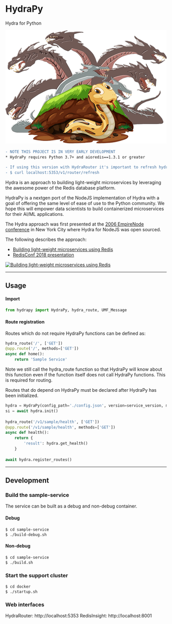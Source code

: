 # HydraPy
Hydra for Python

![](./assets/hydrapy-logo.png)

```diff
- NOTE THIS PROJECT IS IN VERY EARLY DEVELOPMENT
* HydraPy requires Python 3.7+ and aioredis==1.3.1 or greater
```

```diff
- If using this version with HydraRouter it's important to refresh hydra router after your test container is loaded.
- $ curl localhost:5353/v1/router/refresh
```

Hydra is an approach to building light-weight microservices by leveraging the awesome power of the Redis database platform.

HydraPy is a nextgen port of the NodeJS implementation of Hydra with a goal of offering the same level of ease of use to the Python community.  We hope this will empower data scientists to build containerized microservices for their AI/ML applications.

The Hydra approach was first presented at the [2006 EmpireNode conference](https://www.youtube.com/watch?v=j_yVf9Blcjo) in New York City where Hydra for NodeJS was open sourced.

The following describes the approach:

* [Building light-weight microservices using Redis](https://medium.com/hydramicroservices/building-light-weight-microservices-using-redis-dc5b3bca741
)
* [RedisConf 2018 presentation](https://www.youtube.com/watch?v=z25CPqJMFUk)

[![Building light-weight microservices using Redis](http://img.youtube.com/vi/z25CPqJMFUk/0.jpg)](https://www.youtube.com/watch?v=z25CPqJMFUk "Building light-weight microservices using Redis")

---

## Usage

#### Import

```python
from hydrapy import HydraPy, hydra_route, UMF_Message
```

#### Route registration

Routes which do not require HydraPy functions can be defined as:

```python
hydra_route('/', ['GET'])
@app.route('/', methods=['GET'])
async def home():
    return 'Sample Service'
```

Note we still call the hydra_route function so that HydraPy will know about this function even if the function itself does not call HydraPy functions. This is required for routing.

Routes that do depend on HydraPy must be declared after HydraPy has been initialized.

```python
hydra = HydraPy(config_path='./config.json', version=service_version, message_handler=hydra_message_handler)
si = await hydra.init()

hydra_route('/v1/sample/health', ['GET'])
@app.route('/v1/sample/health', methods=['GET'])
async def health():
    return {
        'result': hydra.get_health()
    }

await hydra.register_routes()
```


---
## Development

### Build the sample-service
The service can be built as a debug and non-debug container.

#### Debug

```shell
$ cd sample-service
$ ./build-debug.sh
```

#### Non-debug
```shell
$ cd sample-service
$ ./build.sh
```

### Start the support cluster
```shell
$ cd docker
$ ./startup.sh
```

### Web interfaces
HydraRouter: http://localhost:5353
RedisInsight: http://localhost:8001

